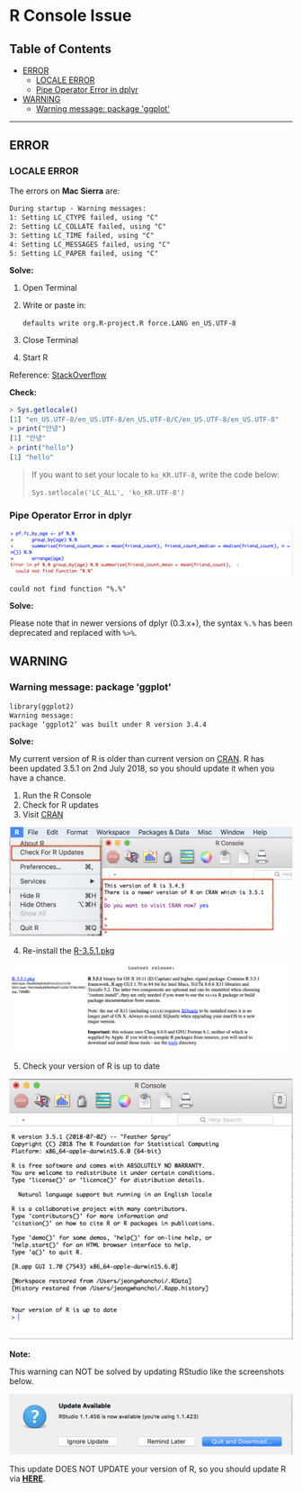 # R Console Issue

## Table of Contents

- [ERROR](https://github.com/jeongwhanchoi/Data-Analysis-with-R/blob/master/r_issue.md#error)
  - [LOCALE ERROR](https://github.com/jeongwhanchoi/Data-Analysis-with-R/blob/master/r_issue.md#locale-error)
  - [Pipe Operator Error in dplyr](https://github.com/jeongwhanchoi/Data-Analysis-with-R/blob/master/r_issue.md#pipe-operator-error-in-dplyr)
- [WARNING](https://github.com/jeongwhanchoi/Data-Analysis-with-R/blob/master/r_issue.md#warning)
  - [Warning message: package 'ggplot'](https://github.com/jeongwhanchoi/Data-Analysis-with-R/blob/master/r_issue.md#warning-message-package-ggplot)

---

## ERROR

### LOCALE ERROR

The errors on **Mac Sierra** are:

```
During startup - Warning messages:
1: Setting LC_CTYPE failed, using "C"
2: Setting LC_COLLATE failed, using "C"
3: Setting LC_TIME failed, using "C"
4: Setting LC_MESSAGES failed, using "C"
5: Setting LC_PAPER failed, using "C"
```

**Solve:**

1. Open Terminal

2. Write or paste in:

   `defaults write org.R-project.R force.LANG en_US.UTF-8`

3. Close Terminal

4. Start R

Reference: [StackOverflow](https://stackoverflow.com/questions/9689104/installing-r-on-mac-warning-messages-setting-lc-ctype-failed-using-c)

**Check:**

```R
> Sys.getlocale()
[1] "en_US.UTF-8/en_US.UTF-8/en_US.UTF-8/C/en_US.UTF-8/en_US.UTF-8"
> print("안녕")
[1] "안녕"
> print("hello")
[1] "hello"
```

> If you want to set your locale to `ko_KR.UTF-8`, write the code below:
>
> `Sys.setlocale('LC_ALL', 'ko_KR.UTF-8')`



### Pipe Operator Error in dplyr

![pipe_operator](./img_issue/pipe_operator.png)

```
could not find function "%.%"
```

**Solve:**

Please note that in newer versions of dplyr (0.3.x+), the syntax `%.%` has been deprecated and replaced with `%>%`.



## WARNING

### Warning message: package 'ggplot'

```
library(ggplot2)
Warning message:
package ‘ggplot2’ was built under R version 3.4.4 
```

**Solve:**

My current version of R is older than current version on [CRAN](https://cran.r-project.org/bin/macosx/). R has been updated 3.5.1 on 2nd July 2018, so you should update it when you have a chance.

1. Run the R Console
2. Check for R updates
3. Visit [CRAN](https://cran.r-project.org/bin/macosx/)

![ggplot_warning_solution](./img_issue/ggplot_warning_solution.png)

4. Re-install the [R-3.5.1.pkg](https://cran.r-project.org/bin/macosx/R-3.5.1.pkg)

![ggplot_warning_CRAN](./img_issue/ggplot_warning_CRAN.png)

5. Check your version of R is up to date

![ggplot_warning_solved](./img_issue/ggplot_warning_solved.png)

**Note:**

This warning can NOT be solved by updating RStudio like the screenshots below.

![ggplot_warning_solve_1](./img_issue/ggplot_warning_note.png)

This update DOES NOT UPDATE your version of R, so you should update R via [**HERE**](https://stat.ethz.ch/pipermail/r-help/2018-March/451633.html).